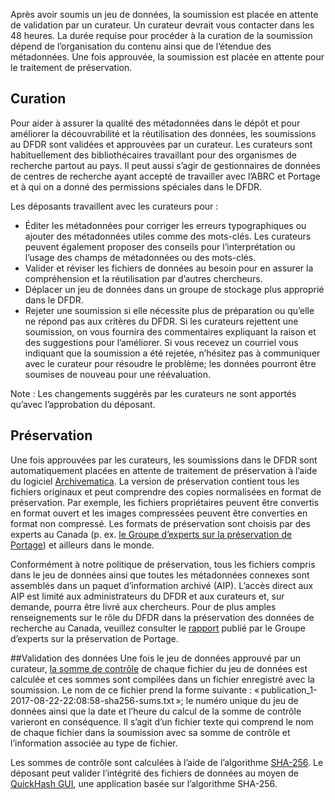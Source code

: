 Après avoir soumis un jeu de données, la soumission est placée en attente de validation par un curateur. Un curateur devrait vous contacter dans les 48 heures. La durée requise pour procéder à la curation de la soumission dépend de l’organisation du contenu ainsi que de l’étendue des métadonnées. Une fois approuvée, la soumission est placée en attente pour le traitement de préservation.

## Curation
Pour aider à assurer la qualité des métadonnées dans le dépôt et pour améliorer la découvrabilité et la réutilisation des données, les soumissions au DFDR sont validées et approuvées par un curateur. Les curateurs sont habituellement des bibliothécaires travaillant pour des organismes de recherche partout au pays. Il peut aussi s’agir de gestionnaires de données de centres de recherche ayant accepté de travailler avec l’ABRC et Portage et à qui on a donné des permissions spéciales dans le DFDR.

Les déposants travaillent avec les curateurs pour :

* Éditer les métadonnées pour corriger les erreurs typographiques ou ajouter des métadonnées utiles comme des mots-clés. Les curateurs peuvent également proposer des conseils pour l’interprétation ou l’usage des champs de métadonnées ou des mots-clés.
* Valider et réviser les fichiers de données au besoin pour en assurer la compréhension et la réutilisation par d’autres chercheurs.
* Déplacer un jeu de données dans un groupe de stockage plus approprié dans le DFDR.
* Rejeter une soumission si elle nécessite plus de préparation ou qu’elle ne répond pas aux critères du DFDR. Si les curateurs rejettent une soumission, on vous fournira des commentaires expliquant la raison et des suggestions pour l’améliorer. Si vous recevez un courriel vous indiquant que la soumission a été rejetée, n’hésitez pas à communiquer avec le curateur pour résoudre le problème; les données pourront être soumises de nouveau pour une réévaluation.

Note : Les changements suggérés par les curateurs ne sont apportés qu’avec l’approbation du déposant.

## Préservation
Une fois approuvées par les curateurs, les soumissions dans le DFDR sont automatiquement placées en attente de traitement de préservation à l’aide du logiciel [Archivematica](https://www.archivematica.org/). La version de préservation contient tous les fichiers originaux et peut comprendre des copies normalisées en format de préservation. Par exemple, les fichiers propriétaires peuvent être convertis en format ouvert et les images compressées peuvent être converties en format non compressé. Les formats de préservation sont choisis par des experts au Canada (p. ex. [le Groupe d’experts sur la préservation de Portage](https://portagenetwork.ca/working-with-portage/network-of-expertise/portage-preservation-expert-group/)) et ailleurs dans le monde.

Conformément à notre politique de préservation, tous les fichiers compris dans le jeu de données ainsi que toutes les métadonnées connexes sont assemblés dans un paquet d’information archivé (AIP). L’accès direct aux AIP est limité aux administrateurs du DFDR et aux curateurs et, sur demande, pourra être livré aux chercheurs. Pour de plus amples renseignements sur le rôle du DFDR dans la préservation des données de recherche au Canada, veuillez consulter le [rapport](https://portagenetwork.ca/wp-content/uploads/2018/05/Portage-PEG-WhitePaper-EN.pdf) publié par le Groupe d’experts sur la préservation de Portage.

##Validation des données
Une fois le jeu de données approuvé par un curateur, [la somme de contrôle](https://en.wikipedia.org/wiki/Checksum) de chaque fichier du jeu de données est calculée et ces sommes sont compilées dans un fichier enregistré avec la soumission. Le nom de ce fichier prend la forme suivante : « publication_1-2017-08-22-22:08:58-sha256-sums.txt »; le numéro unique du jeu de données ainsi que la date et l’heure du calcul de la somme de contrôle varieront en conséquence. Il s’agit d’un fichier texte qui comprend le nom de chaque fichier dans la soumission avec sa somme de contrôle et l’information associée au type de fichier.

Les sommes de contrôle sont calculées à l’aide de l’algorithme [SHA-256](https://en.wikipedia.org/wiki/SHA-2). Le déposant peut valider l’intégrité des fichiers de données au moyen de [QuickHash GUI](http://quickhash-gui.org/), une application basée sur l’algorithme SHA-256.
